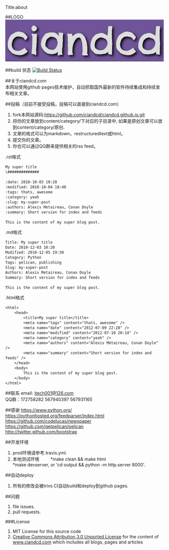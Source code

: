 Title:about 

##LOGO
![logo](ciandcd.png)   

##build 状态
[![Build Status](https://travis-ci.org/ciandcd/ciandcd-web.svg?branch=master)](https://travis-ci.org/ciandcd/ciandcd-web/)  

##关于ciandcd.com  
本网站使用github pages技术维护，自动抓取国外最新的软件持续集成和持续发布相关文章。   

##投稿（目前不接受投稿，投稿可以直接到ciandcd.com）   
1. fork本网站源码:https://github.com/ciandcd/ciandcd.github.io.git   
2. 将你的文章放到content/category/下对应的子目录中, 如果是原创文章可以放到content/category/原创.　　  
3. 文章的格式可以为markdown，restructuredtext或html。  
4. 提交你的文章。  
5. 你也可以通过QQ群来提供相关的rss feed。  
 
.rst格式  
```
My super title
\##############

:date: 2010-10-03 10:20
:modified: 2010-10-04 18:40
:tags: thats, awesome
:category: yeah
:slug: my-super-post
:authors: Alexis Metaireau, Conan Doyle
:summary: Short version for index and feeds

This is the content of my super blog post.
```
.md格式  
```
Title: My super title
Date: 2010-12-03 10:20
Modified: 2010-12-05 19:30
Category: Python
Tags: pelican, publishing
Slug: my-super-post
Authors: Alexis Metaireau, Conan Doyle
Summary: Short version for index and feeds

This is the content of my super blog post.
```
.html格式  
```
<html>
    <head>
        <title>My super title</title>
        <meta name="tags" content="thats, awesome" />
        <meta name="date" content="2012-07-09 22:28" />
        <meta name="modified" content="2012-07-10 20:14" />
        <meta name="category" content="yeah" />
        <meta name="authors" content="Alexis Métaireau, Conan Doyle" />
        <meta name="summary" content="Short version for index and feeds" />
    </head>
    <body>
        This is the content of my super blog post.
    </body>
</html>
```

##联系
email: itech001@126.com  
QQ群：172758282  567940397  567931165  　　

##感谢
https://www.python.org/  
https://pythonhosted.org/feedparser/index.html  
https://github.com/codelucas/newspaper  
https://github.com/getpelican/pelican  
http://twitter.github.com/bootstrap  

##开发环境   
1. prod环境请参考.travis.yml.     
2. 本地测试环境          　　
*make clean && make html     
*make devserver, or 'cd output && python -m http.server 8000'.        

##自动deploy
1. 所有的修改会被trivs CI自动build和deploy到github pages.  

##问题
1. file issues.  
1. pull requests.  

###License
1. MIT License for this source code  
1. [Creative Commons Attribution 3.0 Unported License](http://creativecommons.org/licenses/by/3.0/) for the content of www.ciandcd.com which includes all blogs, pages and articles   
